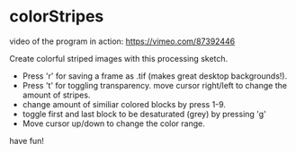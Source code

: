 colorStripes
============

video of the program in action: https://vimeo.com/87392446

Create colorful striped images with this processing sketch. 

* Press 'r' for saving a frame as .tif (makes great desktop backgrounds!).
* Press 't' for toggling transparency. move cursor right/left to change the amount of stripes.
* change amount of similiar colored blocks by press 1-9.
* toggle first and last block to be desaturated (grey) by pressing 'g'
* Move cursor up/down to change the color range.

have fun!
